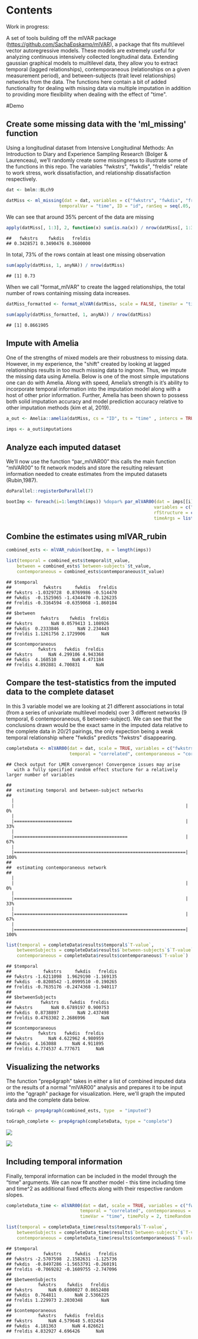 
# Contents

Work in progress:

A set of tools building off the mlVAR package (https://github.com/SachaEpskamp/mlVAR), a package that fits multilevel vector autoregressive models. These models are extremely useful for analyzing continuous intensively collected longitudinal data. Extending gaussian graphical models to muiltilevel data, they allow you to extract temporal (lagged relationships), contemporaneous (relationships on a given measurement period), and between-subjects (trait level relationships) networks from the data. The functions here contain a bit of added functionality for dealing with missing data via multiple imputation in addition to providing more flexibility when dealing with the effect of "time".

#Demo

## Create some missing data with the 'ml_missing' function

Using a longitudinal dataset from Intensive Longitudinal Methods: An Introduction to Diary and Experience Sampling Research (Bolger & Laurenceau), we’ll randomly create some missingness to illustrate some of the functions in this repo. The variables "fwkstrs", "fwkdis", "freldis" relate to work stress, work dissatisfaction, and relationship dissatisfaction respectively.

``` r
dat <- bmlm::BLch9

datMiss <- ml_missing(dat = dat, variables = c("fwkstrs", "fwkdis", "freldis"), 
                    temporalVar = "time", ID = "id", ranSeq = seq(.05, .7, .05))

```

We can see that around 35% percent of the data are missing

``` r
apply(datMiss[, 1:3], 2, function(x) sum(is.na(x)) / nrow(datMiss[, 1:3]))
```

    ##   fwkstrs    fwkdis   freldis 
    ## 0.3428571 0.3490476 0.3600000

In total, 73% of the rows contain at least one missing observation

``` r
sum(apply(datMiss, 1, anyNA)) / nrow(datMiss)
```

    ## [1] 0.73

When we call "format_mlVAR" to create the lagged relationships, the total number of rows containing missing data increases.

``` r
datMiss_formatted <- format_mlVAR(datMiss, scale = FALSE, timeVar = "time")

sum(apply(datMiss_formatted, 1, anyNA)) / nrow(datMiss)
```

    ## [1] 0.8661905

## Impute with Amelia

One of the strengths of mixed models are their robustness to missing data. However, in my experience, the "shift" created by looking at lagged relationships results in too much missing data to ingnore. Thus, we impute the missing data using Amelia. Below is one of the most simple imputations one can do with Amelia. Along with speed, Amelia’s strength is it’s ability to incorporate temporal information into the imputation model along with a host of other prior information. Further, Amelia has been shown to possess both solid imputation accuracy and model prediction accuracy relative to other imputation methods (kim et al, 2019).

``` r
a_out <- Amelia::amelia(datMiss, cs = "ID", ts = "time" , intercs = TRUE , m = 10, p2s = FALSE)

imps <- a_out$imputations
```

## Analyze each imputed dataset

We’ll now use the function “par_mlVAR00” this calls the main function “mlVAR00” to fit network models and store the resulting relevant information needed to create estimates from the imputed datasets (Rubin,1987).

``` r
doParallel::registerDoParallel(7)

bootImp <- foreach(i=1:length(imps)) %dopar% par_mlVAR00(dat = imps[[i]], scale = TRUE, 
														variables = c("fwkstrs", "fwkdis", "freldis"), ID = "ID", 
                                                        rfStructure = c("correlated", "correlated"), 
                                                        timeArgs = list(NULL, NULL, FALSE))
```

## Combine the estimates using mlVAR_rubin

``` r
combined_ests <- mlVAR_rubin(bootImp, m = length(imps))

list(temporal = combined_ests$temporal$t_value, 
	between = combined_ests$`between-subjects`$t_value,  
	contemporaneous = combined_ests$contemporaneous$t_value)
```

    ## $temporal
    ##            fwkstrs     fwkdis   freldis
    ## fwkstrs -1.0329728  0.8769986 -0.514470
    ## fwkdis  -0.1525965 -1.4344470 -0.126235
    ## freldis -0.3164594 -0.6359068 -1.860104
    ## 
    ## $between
    ##           fwkstrs    fwkdis  freldis
    ## fwkstrs       NaN 0.0579413 1.108926
    ## fwkdis  0.2333846       NaN 2.234443
    ## freldis 1.1261756 2.1729906      NaN
    ## 
    ## $contemporaneous
    ##          fwkstrs   fwkdis  freldis
    ## fwkstrs      NaN 4.299106 4.943368
    ## fwkdis  4.168510      NaN 4.471184
    ## freldis 4.892881 4.700831      NaN

## Compare the test-statistics from the imputed data to the complete dataset
In this 3 variable model we are looking at 21 different associations in total (from a series of univariate multilevel models) over 3 different networks (9 temporal, 6 contemporaneous, 6 between-subject). We can see that the conclusions drawn would be the exact same in the imputed data relative to the complete data in 20/21 pairings, the only expection being a weak temporal relationship where "fwkdis" predicts "fwkstrs" disappearing.

``` r
completeData <- mlVAR00(dat = dat, scale = TRUE, variables = c("fwkstrs", "fwkdis", "freldis"), ID = "id", 
                        temporal = "correlated", contemporaneous = "correlated")
```

    ## Check output for LMER convergence! Convergence issues may arise 
       with a fully specified random effect stucture for a relatively larger number of variables

    ## 
    ##  estimating temporal and between-subject networks 
    ## 
      |                                                                       
      |                                                                 |   0%
      |                                                                       
      |======================                                           |  33%
      |                                                                       
      |===========================================                      |  67%
      |                                                                       
      |=================================================================| 100%
    ## 
    ##  estimating contemporaneous network 
    ## 
      |                                                                       
      |                                                                 |   0%
      |                                                                       
      |======================                                           |  33%
      |                                                                       
      |===========================================                      |  67%
      |                                                                       
      |=================================================================| 100%

``` r
list(temporal = completeData$results$temporal$`T-value`, 
 	betweenSubjects = completeData$results$`between-subjects`$`T-value`,
 	contemporaneous = completeData$results$contemporaneous$`T-value`)
```

    ## $temporal
    ##            fwkstrs     fwkdis   freldis
    ## fwkstrs -1.6211098  1.9629190 -1.169135
    ## fwkdis  -0.8208542 -1.0999510 -0.190265
    ## freldis -0.7635176 -0.2474368 -1.940117
    ## 
    ## $betweenSubjects
    ##           fwkstrs    fwkdis  freldis
    ## fwkstrs       NaN 0.6789197 0.900753
    ## fwkdis  0.8738897       NaN 2.437498
    ## freldis 0.4763302 2.2686996      NaN
    ## 
    ## $contemporaneous
    ##          fwkstrs   fwkdis  freldis
    ## fwkstrs      NaN 4.622962 4.980959
    ## fwkdis  4.163088      NaN 4.911895
    ## freldis 4.774537 4.777671      NaN


## Visualizing the networks
The function "prep4graph" takes in either a list of combined imputed data or the results of a normal "mlVAR00" analysis and prepares it to be input into the "qgraph" package for visualization. Here, we'll graph the imputed data and the complete data below.

``` r
toGraph <- prep4graph(combined_ests, type  = "imputed")

toGraph_complete <- prep4graph(completeData, type = "complete")
```


![](https://raw.githubusercontent.com/dasilvaa10/mlVAR00/master/img/complete_graph.png)

![](https://raw.githubusercontent.com/dasilvaa10/mlVAR00/master/img/imp_graph.png)


## Including temporal information
Finally, temporal information can be included in the model through the “time” arguments. We can now  fit another model - this time including time and time^2 as additional fixed effects along with their respective random slopes.

``` r
completeData_time <- mlVAR00(dat = dat, scale = TRUE, variables = c("fwkstrs", "fwkdis", "freldis"), ID = "id", 
                            temporal = "correlated", contemporaneous = "correlated", 
                            timeVar = "time", timePoly = 2, timeRandom = TRUE)
```

``` r
list(temporal = completeData_time$results$temporal$`T-value`, 
	betweenSubjects = completeData_time$results$`between-subjects`$`T-value`, 
	contemporaneous = completeData_time$results$contemporaneous$`T-value`)
```

    ## $temporal
    ##            fwkstrs     fwkdis   freldis
    ## fwkstrs -2.5707598  2.1582631 -1.125736
    ## fwkdis  -0.8497286 -1.5653791 -0.260191
    ## freldis -0.7069282 -0.1609755 -2.747096
    ## 
    ## $betweenSubjects
    ##          fwkstrs    fwkdis   freldis
    ## fwkstrs      NaN 0.6800027 0.8652408
    ## fwkdis  0.764811       NaN 2.5366225
    ## freldis 1.229973 2.2030348       NaN
    ## 
    ## $contemporaneous
    ##          fwkstrs   fwkdis  freldis
    ## fwkstrs      NaN 4.579648 5.032454
    ## fwkdis  4.181363      NaN 4.826621
    ## freldis 4.832927 4.696426      NaN

